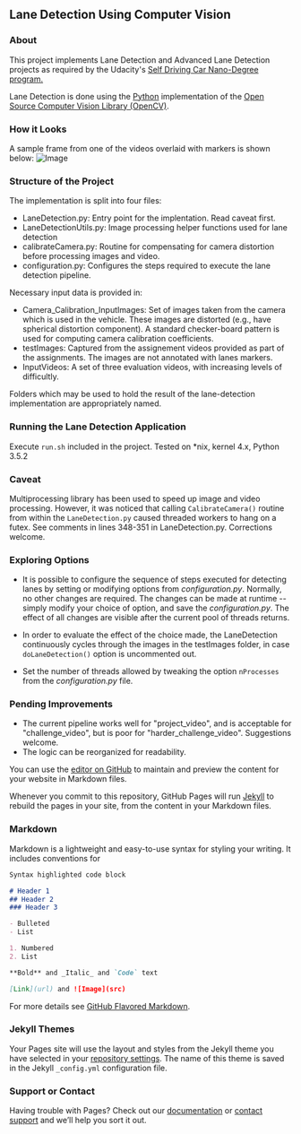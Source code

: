 ## Lane Detection Using Computer Vision

### About
This project implements Lane Detection and Advanced Lane Detection projects as required by the Udacity's [Self Driving Car Nano-Degree program.](https://www.udacity.com/course/self-driving-car-engineer-nanodegree--nd013)

Lane Detection is done using the [Python](https://www.python.org/) implementation of the [Open Source Computer Vision Library (OpenCV)](https://opencv.org/).

### How it Looks
A sample frame from one of the videos overlaid with markers is shown below:
![Image](src)

### Structure of the Project
The implementation is split into four files:
- LaneDetection.py: Entry point for the implentation. Read caveat first.
- LaneDetectionUtils.py: Image processing helper functions used for lane detection
- calibrateCamera.py: Routine for compensating for camera distortion before processing images and video.
- configuration.py: Configures the steps required to execute the lane detection pipeline.

Necessary input data is provided in:
- Camera_Calibration_InputImages: Set of images taken from the camera which is used in the vehicle. These images are distorted (e.g., have spherical distortion component). A standard checker-board pattern is used for computing camera calibration coefficients.
- testImages: Captured from the assignement videos provided as part of the assignments. The images are not annotated with lanes markers.
- InputVideos: A set of three evaluation videos, with increasing levels of difficultly.

Folders which may be used to hold the result of the lane-detection implementation are appropriately named.

### Running the Lane Detection Application
Execute `run.sh` included in the project. Tested on *nix, kernel 4.x, Python 3.5.2

### Caveat
Multiprocessing library has been used to speed up image and video processing. However, it was noticed that calling `CalibrateCamera()` routine from within the `LaneDetection.py` caused threaded workers to hang on a futex. See comments in lines 348-351 in LaneDetection.py. Corrections welcome.

### Exploring Options
- It is possible to configure the sequence of steps executed for detecting lanes by setting or modifying options from _configuration.py_. Normally, no other changes are required. The changes can be made at runtime -- simply modify your choice of option, and save the _configuration.py_. The effect of all changes are visible after the current pool of threads returns.

- In order to evaluate the effect of the choice made, the LaneDetection continuously cycles through the images in the testImages folder, in case `doLaneDetection()` option is uncommented out.

- Set the number of threads allowed by tweaking the option `nProcesses` from the _configuration.py_ file.

### Pending Improvements
- The current pipeline works well for "project_video", and is acceptable for "challenge_video", but is poor for "harder_challenge_video". Suggestions welcome.
- The logic can be reorganized for readability.

You can use the [editor on GitHub](https://github.com/RomanoViolet/Udacity-LaneDetection/edit/master/README.md) to maintain and preview the content for your website in Markdown files.

Whenever you commit to this repository, GitHub Pages will run [Jekyll](https://jekyllrb.com/) to rebuild the pages in your site, from the content in your Markdown files.

### Markdown

Markdown is a lightweight and easy-to-use syntax for styling your writing. It includes conventions for

```markdown
Syntax highlighted code block

# Header 1
## Header 2
### Header 3

- Bulleted
- List

1. Numbered
2. List

**Bold** and _Italic_ and `Code` text

[Link](url) and ![Image](src)
```

For more details see [GitHub Flavored Markdown](https://guides.github.com/features/mastering-markdown/).

### Jekyll Themes

Your Pages site will use the layout and styles from the Jekyll theme you have selected in your [repository settings](https://github.com/RomanoViolet/Udacity-LaneDetection/settings). The name of this theme is saved in the Jekyll `_config.yml` configuration file.

### Support or Contact

Having trouble with Pages? Check out our [documentation](https://help.github.com/categories/github-pages-basics/) or [contact support](https://github.com/contact) and we’ll help you sort it out.
